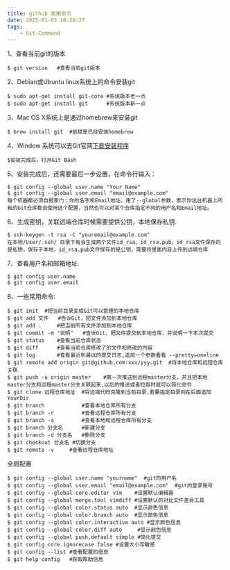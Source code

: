 ```yaml
---
title: github 常用命令
date: 2015-01-03 10:20:27
tags: 
    - Git-Command
---
```


1、查看当前git的版本

    $ git version   #查看当前git版本

2、Debian或Ubuntu linux系统上的命令安装git

    $ sudo apt-get install git-core #系统版本老一点
    $ sudo apt-get install git      #系统版本新一点

3、Mac OS X系统上是通过homebrew来安装git

    $ brew install git  #前提是已经安装homebrew

4、Window 系统可以去Git官网[下载安装程序](https://git-scm.com/downloads)

    $安装完成后，打开Git Bash

5、安装完成后，还需要最后一步设置，在命令行输入：

    $ git config --global user.name "Your Name"
    $ git config --global user.email "email@example.com"
    每个机器都必须自报家门：你的名字和Email地址。用了--global参数，表示你这台机器上所有的Git仓库都会使用这个配置，当然也可以对某个仓库指定不同的用户名和Email地址。

6、生成密钥，关联远端仓库时候需要提供公钥，本地保存私钥.

    $ ssh-keygen -t rsa -C "youremail@example.com"
    在本地/User/.ssh/ 目录下有会生成两个文件id_rsa、id_rsa.pub，id_rsa文件保存的是私钥，保存于本地，id_rsa.pub文件保存的是公钥，需要将里面内容上传到远端仓库

7、查看用户名和邮箱地址.

    $ git config user.name
    $ git config user.email

<!--more-->

8、一些常用命令:

    $ git init  #把当前目录变成Git可以管理的本地仓库
    $ git add 文件   #告诉Git，把文件添加到本地仓库
    $ git add .     #把当前所有文件添加到本地仓库
    $ git commit -m "说明"   #告诉Git，把文件提交到本地仓库，并说明一下本次提交
    $ git status    #查看当前仓库状态
    $ git diff      #查看当前仓库修改了的文件和修改的内容
    $ git log       #查看最近到最远的提交日志,追加一个参数看看 --pretty=oneline
    $ git remote add origin git@github.com:xxx/yyy.git  #将本地仓库和远程仓库关联
    $ git push -u origin master    #第一次推送到远程master分支，并且把本地master分支和远程master分支关联起来,以后的推送或者拉取时就可以简化命令
    $ git clone 远程仓库地址  #将远端代码克隆到当前目录,若要指定目录则在后面追加YourDir
    $ git branch            #查看本地仓库所有分支
    $ git branch -r         #查看远程仓库所有分支
    $ git branch -a         #查看本地和远程仓库所有分支
    $ git branch 分支名      #新建分支
    $ git branch -d 分支名   #删除分支
    $ git checkout 分支名 #切换分支
    $ git remote -v     #查看远程仓库地址

全局配置
    
    $ git config --global user.name "yourname"  #git的用户名
    $ git config --global user.email "email@example.com"  #git的登录账号
    $ git config --global core.editor vim    #设置默认编辑器
    $ git config --global merge.tool vimdiff #设置默认的对比文件差异工具
    $ git config --global color.status auto  #显示颜色信息
    $ git config --global color.branch auto  #显示颜色信息
    $ git config --global color.interactive auto #显示颜色信息
    $ git config --global color.diff auto     #显示颜色信息
    $ git config --global push.default simple #简化提交
    $ git config core.ignorecase false #设置大小写敏感
    $ git config --list #查看配置的信息
    $ git help config   #获取帮助信息
    
